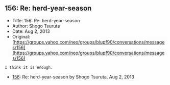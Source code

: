 ## 156: Re: herd-year-season

- Title: 156: Re: herd-year-season
- Author: Shogo Tsuruta
- Date: Aug 2, 2013
- Original: [https://groups.yahoo.com/neo/groups/blupf90/conversations/messages/156](https://groups.yahoo.com/neo/groups/blupf90/conversations/messages/156)

```
I think it is enough.
```

- [156](0156.md): Re: herd-year-season by Shogo Tsuruta, Aug 2, 2013
